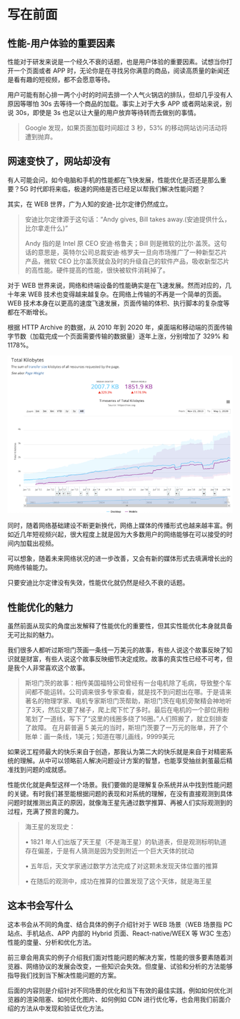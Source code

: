 # 写在前面

## 性能-用户体验的重要因素

性能对于研发来说是一个经久不衰的话题，也是用户体验的重要因素。试想当你打开一个页面或者 APP 时，无论你是在寻找另你满意的商品，阅读高质量的新闻还是看有趣的短视频，都不会愿意等待。


用户可能有耐心排一两个小时的时间去排一个人气火锅店的排队，但却几乎没有人原因等哪怕 30s 去等待一个商品的加载。事实上对于大多 APP 或者网站来说，别说 30s，即使是 3s 也足以让大量的用户放弃等待转而去做别的事情。


> Google 发现，如果页面加载时间超过 3 秒，53% 的移动网站访问活动将遭到抛弃。

## 网速变快了，网站却没有

有人可能会问，如今电脑和手机的性能都在飞快发展，性能优化是否还是那么重要？5G 时代即将来临，极速的网络是否已经足以帮我们解决性能问题？


其实，在 WEB 世界，广为人知的安迪-比尔定律仍然成立。


> 安迪比尔定律源于这句话：“Andy gives, Bill takes away.(安迪提供什么，比尔拿走什么)”
> 
> Andy 指的是 Intel 原 CEO 安迪·格鲁夫；Bill 则是微软的比尔·盖茨。这句话的意思是，英特尔公司总裁安迪·格罗夫一旦向市场推广了一种新型芯片产品，微软 CEO 比尔盖茨就会及时的升级自己的软件产品，吸收新型芯片的高性能。硬件提高的性能，很快被软件消耗掉了。


对于 WEB 世界来说，网络和终端设备的性能确实是在飞速发展。然而对应的，几十年来 WEB 技术也变得越来越复杂。在网络上传输的不再是一个简单的页面。WEB 技术本身在以更高的速度飞速发展，页面传输的体积、执行脚本的复杂度等都在不断增长。


根据 HTTP Archive 的数据，从 2010 年到 2020 年，桌面端和移动端的页面传输字节数（加载完成一个页面需要传输的数据量）逐年上涨，分别增加了 329% 和 1178%。


![img](./imgs/http-archive-total-kilobytes.png)

同时，随着网络基础建设不断更新换代，网络上媒体的传播形式也越来越丰富。例如近几年短视频兴起，很大程度上就是因为大多数用户的网络能够在可以接受的时间内加载出视频。


可以想象，随着未来网络状况的进一步改善，又会有新的媒体形式去填满增长出的网络传输能力。


只要安迪比尔定律没有失效，性能优化就仍然是经久不衰的话题。

## 性能优化的魅力
虽然前面从现实的角度出发解释了性能优化的重要性，但其实性能优化本身就具备无可比拟的魅力。


我们很多人都听过斯坦门茨画一条线一万美元的故事，有些人说这个故事反映了知识就是财富，有些人说这个故事反映细节决定成败。故事的真实性已经不可考，但是我个人非常喜欢这个故事。


> 斯坦门茨的故事：相传美国福特公司曾经有一台电机除了毛病，导致整个车间都不能运转。公司调来很多专家查看，就是找不到问题出在哪。于是请来著名的物理学家、电机专家斯坦门茨帮助，斯坦门茨在电机旁聚精会神地听了3天，然后又要了梯子，爬上爬下忙了多时。最后在电机的一个部位用粉笔划了一道线，写下了“这里的线圈多绕了16圈。”人们照搬了，就立刻排查了故障。
在月薪普遍 5 美元的当时，斯坦门茨要了一万元的账单，开了个账单：画一条线，1美元；知道在哪儿画线，9999美元


如果说工程师最大的快乐来自于创造，那我认为第二大的快乐就是来自于对精密系统的理解。从中可以领略前人解决问题设计方案的智慧，也能享受抽丝剥茧最后精准找到问题的成就感。


性能优化就是典型这样一个场景。我们要做的是理解复杂系统并从中找到性能问题的关键。有时我们甚至能根据问题的表现和对系统的理解，在没有直接观测到具体问题时就推测出真正的原因，就像海王星先通过数学推算、再被人们实际观测到的过程，充满了预言的魔力。

<blockquote>
海王星的发现史：

• 1821 年人们出版了天王星（不是海王星）的轨道表，但是观测标明轨道存在偏差，于是有人猜测是因为受到附近一个巨大天体的扰动

• 五年后，天文学家通过数学方法完成了对这颗未发现天体位置的推算

• 在随后的观测中，成功在推算的位置发现了这个天体，就是海王星
</blockquote>

## 这本书会写什么

这本书会从不同的角度、结合具体的例子介绍针对于 WEB 场景（WEB 场景指 PC 站点、手机站点、APP 内部的 Hybrid 页面、React-native/WEEX 等 W3C 生态）性能的度量、分析和优化方法。


前三章会用真实的例子介绍我们面对性能问题的解决方案，性能的很多要素随着浏览器、网络协议的发展会改变，一些知识会失效。但度量、试验和分析的方法能够指导我们找到当下解决性能问题的方案。


后面的内容则是介绍针对不同场景的优化和当下有效的最佳实践，例如如何优化浏览器的渲染阻塞、如何优化图片、如何例如 CDN 进行优化等，也会用我们前面介绍的方法从中发现和验证优化方法。


